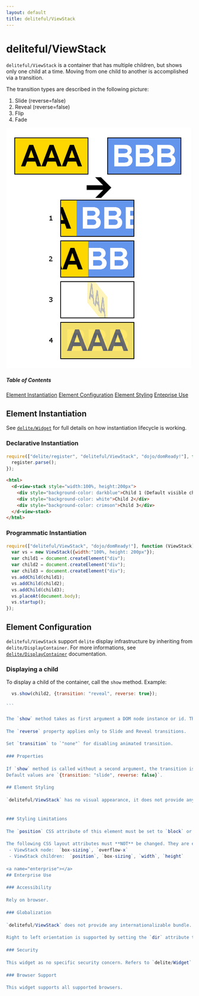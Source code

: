 ```yaml
---
layout: default
title: deliteful/ViewStack
---
```


# deliteful/ViewStack

`deliteful/ViewStack` is a container that has multiple children, but shows only one child at a time. Moving from one child to another is accomplished via a transition.

The transition types are described in the following picture:
 1. Slide (reverse=false)
 2. Reveal (reverse=false)
 3. Flip
 4. Fade

![ViewStack Transitions](images/ViewStack.png)

##### Table of Contents
[Element Instantiation](#instantiation)
[Element Configuration](#configuration)
[Element Styling](#styling)
[Enteprise Use](#enterprise)

<a name="instantiation"></a>
## Element Instantiation

See [`delite/Widget`](/delite/docs/Widget) for full details on how instantiation lifecycle is working.

### Declarative Instantiation

```js
require(["delite/register", "deliteful/ViewStack", "dojo/domReady!"], function (register) {
  register.parse();
});
```

```html
<html>
  <d-view-stack style="width:100%, height:200px">
    <div style="background-color: darkblue">Child 1 (Default visible child)</div>
    <div style="background-color: white">Child 2</div>
    <div style="background-color: crimson">Child 3</div>
  </d-view-stack>
</html>
```

### Programmatic Instantiation

```js
require(["deliteful/ViewStack", "dojo/domReady!"], function (ViewStack) {
  var vs = new ViewStack({width:"100%, height: 200px"});
  var child1 = document.createElement("div");
  var child2 = document.createElement("div");
  var child3 = document.createElement("div");
  vs.addChild(child1);
  vs.addChild(child2);
  vs.addChild(child3);
  vs.placeAt(document.body);
  vs.startup();
});
```


## Element Configuration

`deliteful/ViewStack` support `delite` display infrastructure by inheriting from `delite/DisplayContainer`. For more informations, see [`delite/DisplayContainer`](/delite/docs/DisplayContainer) documentation.

### Displaying a child

To display a child of the container, call the `show` method.
Example:
````js
  vs.show(child2, {transition: "reveal", reverse: true});

```

The `show` method takes as first argument a DOM node instance or id. The second argument is optional. Available properties are `transition` and\or `reverse`.

The `reverse` property applies only to Slide and Reveal transitions.

Set `transition` to `"none"` for disabling animated transition.

### Properties

If `show` method is called without a second argument, the transition is controlled by the `transition` and `reverse` properties.
Default values are `{transition: "slide", reverse: false}`.

## Element Styling

`deliteful/ViewStack` has no visual appearance, it does not provide any CSS class for styling.


### Styling Limitations

The `position` CSS attribute of this element must be set to `block` or `inline-block`.

The following CSS layout attributes must **NOT** be changed. They are explicitly set by the container and are required for a correct behaviour of it.
 - ViewStack node:  `box-sizing`, `overflow-x`
 - ViewStack children:  `position`, `box-sizing`, `width`, `height`

<a name="enterprise"></a>
## Enterprise Use

### Accessibility

Rely on browser.

### Globalization

`deliteful/ViewStack` does not provide any internationalizable bundle.

Right to left orientation is supported by setting the `dir` attribute to `rtl`on the `deliteful/ViewStack` element. It affects Slide and Reveal transitions.

### Security

This widget as no specific security concern. Refers to `delite/Widget` documentation for general security advices on this base class that `deliteful/ViewStack` is using.

### Browser Support

This widget supports all supported browsers.
